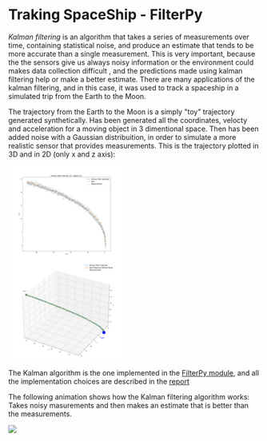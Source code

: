 # Traking SpaceShip - FilterPy

*Kalman filtering* is an algorithm that takes a series of measurements over time, containing statistical noise, and produce an estimate that tends to be more accurate than a single measurement. This is very important, because the the sensors give us always noisy information or the environment could makes data collection difficult , and the predictions made using kalman filtering help or make a better estimate.  There are many applications of the kalman filtering, and in this case, it was used to track a spaceship in a simulated trip from the Earth to the Moon.

The trajectory from the Earth to the Moon is a simply "toy" trajectory generated synthetically. Has been generated all the coordinates, velocty and acceleration for a moving object in 3 dimentional space. Then has been added noise with a Gaussian distribuition, in order to simulate a more realistic sensor that provides measurements. This is the trajectory plotted in 3D and in 2D (only x and z axis):

<div class="row" style= "display: table; clear: both; content: ''; ">
  <div class="column">
    <img src="SpaceShip_3D\Plots\Kalman_Filter_Estimate_2D___Sigma_0.5.png" width="45%" style="float: left;"></img>
  </div>
  <div class="column">
    <img src="SpaceShip_3D\Plots\Kalman_Filter_Estimate___Sigma_0.5.png"width="45%" style="float: left;" ></img>
  </div>
</div>



The Kalman algorithm is the one implemented in the <a  href="https://filterpy.readthedocs.io/en/latest/"> FilterPy module</a>, and all the implementation choices are described in the <a href="https://github.com/simocampi/Project-SpaceShip_FilterPy_Kalman/blob/master/REPORT.pdf"> report </a>


The following animation shows how the Kalman filtering algorithm works: Takes noisy masurements and then makes an estimate that is better than the measurements.

<img src="SpaceShip_3D\Animations\animaion_3d_prediction.gif" style=" margin-left: auto; margin-right: auto;" ></img>
 
